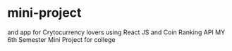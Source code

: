 # mini-project

and app for Crytocurrency lovers using React JS and Coin Ranking API
MY 6th Semester Mini Project for college
